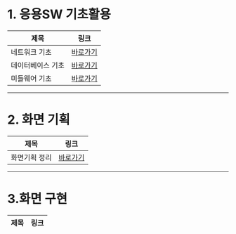 <h1>1. 응용SW 기초활용</h1>	

|제목|링크|
|----------|---|	
|네트워크 기초|[바로가기](https://github.com/Maze-o/MYNOTE/tree/main/DOCUMENT/%EC%9D%91%EC%9A%A9SW%EA%B8%B0%EC%B4%88%EA%B8%B0%EC%88%A0%ED%99%9C%EC%9A%A9/%EB%84%A4%ED%8A%B8%EC%9B%8C%ED%81%AC%EA%B8%B0%EC%B4%88)|	
|데이터베이스 기초|[바로가기](https://github.com/Maze-o/MYNOTE/tree/main/DOCUMENT/%EC%9D%91%EC%9A%A9SW%EA%B8%B0%EC%B4%88%EA%B8%B0%EC%88%A0%ED%99%9C%EC%9A%A9/%EB%8D%B0%EC%9D%B4%ED%84%B0%EB%B2%A0%EC%9D%B4%EC%8A%A4%EA%B8%B0%EC%B4%88)|	
|미들웨어 기초|[바로가기](https://github.com/Maze-o/MYNOTE/tree/main/DOCUMENT/%EC%9D%91%EC%9A%A9SW%EA%B8%B0%EC%B4%88%EA%B8%B0%EC%88%A0%ED%99%9C%EC%9A%A9/%EB%AF%B8%EB%93%A4%EC%9B%A8%EC%96%B4%EA%B8%B0%EC%B4%88)|	

 <hr/>

 <h1>2. 화면 기획</h1>
 
 |제목|링크|
 |----------|---|
 |화면기획 정리|[바로가기](https://github.com/Maze-o/MYNOTE/tree/main/DOCUMENT/%ED%99%94%EB%A9%B4%EA%B8%B0%ED%9A%8D)|

<hr/>

<h1>3.화면 구현</h1>

|제목|링크|
|----------|---|











